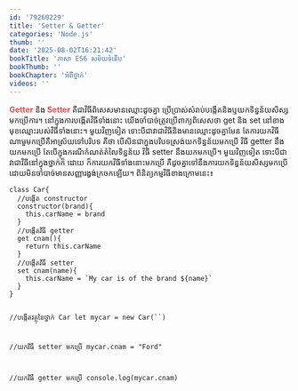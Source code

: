```yaml
---
id: '79260229'
title: 'Setter & Getter'
categories: 'Node.js'
thumb: ''
date: '2025-08-02T16:21:42'
bookTitle: 'ភាសា​ ES6 សម័យ​ទំនើប'
bookThumb: ''
bookChapter: 'អំពី​ថ្នាក់'
videos: ''
---
```

<p><span style="color:hsl(0, 75%, 60%);"><strong>Getter</strong></span> និង<span style="color:hsl(0, 75%, 60%);"><strong> Setter</strong></span> គឺ​ជា​វិធី​ពិសេស​មាន​ឈ្មោះ​ដូច​គ្នា ប្រើប្រាស់​សំរាប់​បង្កើត​និង​ឬ​យក​ទិន្នន័យ​សិស្ស​មក​ប្រើការ​។ នៅ​ក្នុង​ការបង្កើត​វិធី​ទាំងនោះ យើង​ចាំបាច់​ត្រូវ​ប្រើ​ពាក្យ​ពិសេស​ថា get និង set នៅ​ខាង​មុខ​ឈ្មោះ​របស់​វិធី​ទាំងនោះ​។ មួយវិញទៀត ទោះ​បី​ជា​វា​ជា​វិធី​និង​មាន​ឈ្មោះ​ដូច​គ្នា​មែន តែ​ការយក​វិធី​ណា​មួ​មក​ប្រើ​គឺ​អាស្រ័យ​ទៅ​បរិបទ គឺ​ថា បើ​សិន​ជា​ក្នុង​បរិបទ​ស្រង់​យក​ទិន្នន័យ​មក​ប្រើ ​វិធី getter នឹង​យក​មក​ប្រើ តែ​បើ​ក្នុង​ករណី​កំណត់​តំលៃ​ទិន្នន័យ វិធី setter នឹង​យក​មក​ប្រើ​។ មួយវិញទៀត ទោះបី​ជា​វា​ជា​វិធី​នៅ​ក្នុង​ថ្នាក់​ក៏ ដោយ ក៏​ការយក​វិធី​ទាំង​នោះ​មក​ប្រើ គឺ​ដូច​គ្នា​ទៅ​នឹង​ការយក​ទិន្នន័យ​សិស្ស​​មក​ប្រើ ដោយ​មិន​ចាំបាច់​មាន​សញ្ញា​រង្វង់​ក្រចក​ឡើយ​។​ ពិនិត្យ​កម្មវិធី​ខាង​ក្រោមនេះ៖</p><pre><code class="language-javascript">class Car{
  //បង្កើត​​ constructor
  constructor(brand){
    this.carName = brand
  }
  //បង្កើត​វិធី getter
  get cnam(){
    return this.carName
  }
  //បង្កើត​វិធី setter
  set cnam(name){
    this.carName = `My car is of the brand ${name}`
  }
}
 
//បង្កើតវត្ថុ​នៃ​ថ្នាក់ Car
let mycar = new Car(``)
 
//យក​វិធី​ setter មក​ប្រើ
mycar.cnam = "Ford"
 
//យក​វិធី​ getter មក​ប្រើ
console.log(mycar.cnam)</code></pre>